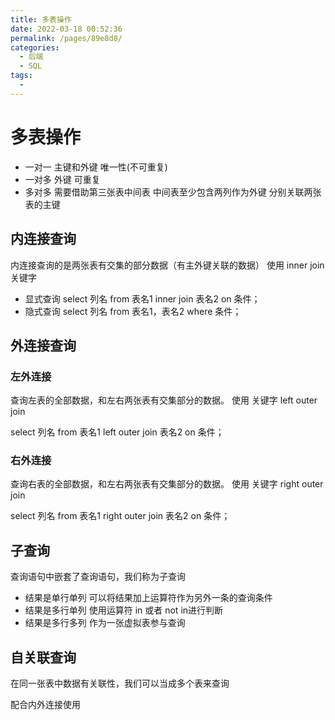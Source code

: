 ```yaml
---
title: 多表操作
date: 2022-03-18 00:52:36
permalink: /pages/89e8d8/
categories:
  - 后端
  - SQL
tags:
  - 
---
```

# 多表操作

- 一对一   主键和外键 唯一性(不可重复)
- 一对多    外键 可重复
- 多对多    需要借助第三张表中间表  中间表至少包含两列作为外键 分别关联两张表的主键



## 内连接查询

内连接查询的是两张表有交集的部分数据（有主外键关联的数据） 使用  inner join 关键字

- 显式查询  select 列名 from 表名1 inner join 表名2 on 条件；
- 隐式查询 select 列名 from 表名1，表名2 where 条件；



## 外连接查询

### 左外连接

查询左表的全部数据，和左右两张表有交集部分的数据。 使用 关键字 left  outer join

select 列名 from 表名1 left  outer join 表名2 on 条件；

### 右外连接

查询右表的全部数据，和左右两张表有交集部分的数据。 使用 关键字 right  outer join

select 列名 from 表名1 right outer join 表名2 on 条件；

## 子查询

查询语句中嵌套了查询语句，我们称为子查询

- 结果是单行单列   可以将结果加上运算符作为另外一条的查询条件
- 结果是多行单列   使用运算符 in 或者 not in进行判断
- 结果是多行多列  作为一张虚拟表参与查询



## 自关联查询

在同一张表中数据有关联性，我们可以当成多个表来查询

配合内外连接使用



